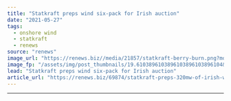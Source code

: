 ```yaml
---
title: "Statkraft preps wind six-pack for Irish auction"
date: "2021-05-27"
tags: 
  - onshore wind
  - statkraft
  - renews
source: "renews"
image_url: "https://renews.biz//media/21857/statkraft-berry-burn.png?mode=crop&width=770&heightratio=0.6103896103896103896103896104&slimmage=true"
image_fp: "/assets/img/post_thumbnails/19.6103896103896103896103896104&slimmage=true"
lead: "Statkraft preps wind six-pack for Irish auction"
article_url: "https://renews.biz/69874/statkraft-preps-320mw-of-irish-wind-bids/"
---
```


---
